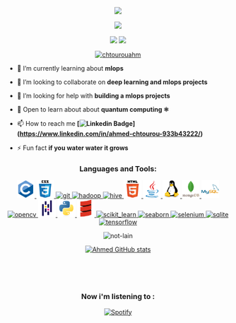 <p align="center" >
<img src="https://readme-typing-svg.herokuapp.com/?lines=Hello,+World+!&center=true&size=30">
  </p>
<p align="center">
   <img src="https://readme-typing-svg.herokuapp.com/?lines=Rebooting+System...&center=true&size=30"> 

 </p>


<div align="center">

![](https://img.shields.io/github/followers/chtourouahm?color=green&logo=github)
![](https://komarev.com/ghpvc/?username=chtourouahm)


<p align="center"> <a href="https://github.com/ryo-ma/github-profile-trophy"><img src="https://github-profile-trophy.vercel.app/?username=chtourouahm&theme=onedark&row=2&column=3" alt="chtourouahm" /></a> </p>
</div>


- 🌱 I’m currently learning about  **mlops**

- 👯 I’m looking to collaborate on **deep learning and mlops projects**

- 🤝 I’m looking for help with **building a mlops projects**

- 💬 Open  to learn about  about **quantum computing ⚛️**

- 📫 How to reach me **[![Linkedin Badge](https://www.linkedin.com/in/ahmed-chtourou-933b43222/)] (https://www.linkedin.com/in/ahmed-chtourou-933b43222/)**

- ⚡ Fun fact **if you water water it grows**



<h3 align="center">Languages and Tools:</h3>
<p align="center"> <a href="https://www.cprogramming.com/" target="_blank" rel="noreferrer"> <img src="https://raw.githubusercontent.com/devicons/devicon/master/icons/c/c-original.svg" alt="c" width="40" height="40"/> </a> <a href="https://www.w3schools.com/css/" target="_blank" rel="noreferrer"> <img src="https://raw.githubusercontent.com/devicons/devicon/master/icons/css3/css3-original-wordmark.svg" alt="css3" width="40" height="40"/> </a> <a href="https://git-scm.com/" target="_blank" rel="noreferrer"> <img src="https://www.vectorlogo.zone/logos/git-scm/git-scm-icon.svg" alt="git" width="40" height="40"/> </a> <a href="https://hadoop.apache.org/" target="_blank" rel="noreferrer"> <img src="https://www.vectorlogo.zone/logos/apache_hadoop/apache_hadoop-icon.svg" alt="hadoop" width="40" height="40"/> </a> <a href="https://hive.apache.org/" target="_blank" rel="noreferrer"> <img src="https://www.vectorlogo.zone/logos/apache_hive/apache_hive-icon.svg" alt="hive" width="40" height="40"/> </a> <a href="https://www.w3.org/html/" target="_blank" rel="noreferrer"> <img src="https://raw.githubusercontent.com/devicons/devicon/master/icons/html5/html5-original-wordmark.svg" alt="html5" width="40" height="40"/> </a> <a href="https://www.java.com" target="_blank" rel="noreferrer"> <img src="https://raw.githubusercontent.com/devicons/devicon/master/icons/java/java-original.svg" alt="java" width="40" height="40"/> </a> <a href="https://www.linux.org/" target="_blank" rel="noreferrer"> <img src="https://raw.githubusercontent.com/devicons/devicon/master/icons/linux/linux-original.svg" alt="linux" width="40" height="40"/> </a> <a href="https://www.mongodb.com/" target="_blank" rel="noreferrer"> <img src="https://raw.githubusercontent.com/devicons/devicon/master/icons/mongodb/mongodb-original-wordmark.svg" alt="mongodb" width="40" height="40"/> </a> <a href="https://www.mysql.com/" target="_blank" rel="noreferrer"> <img src="https://raw.githubusercontent.com/devicons/devicon/master/icons/mysql/mysql-original-wordmark.svg" alt="mysql" width="40" height="40"/> </a> <a href="https://opencv.org/" target="_blank" rel="noreferrer"> <img src="https://www.vectorlogo.zone/logos/opencv/opencv-icon.svg" alt="opencv" width="40" height="40"/> </a> <a href="https://pandas.pydata.org/" target="_blank" rel="noreferrer"> <img src="https://raw.githubusercontent.com/devicons/devicon/2ae2a900d2f041da66e950e4d48052658d850630/icons/pandas/pandas-original.svg" alt="pandas" width="40" height="40"/> </a> <a href="https://www.python.org" target="_blank" rel="noreferrer"> <img src="https://raw.githubusercontent.com/devicons/devicon/master/icons/python/python-original.svg" alt="python" width="40" height="40"/> </a> <a href="https://www.scala-lang.org" target="_blank" rel="noreferrer"> <img src="https://raw.githubusercontent.com/devicons/devicon/master/icons/scala/scala-original.svg" alt="scala" width="40" height="40"/> </a> <a href="https://scikit-learn.org/" target="_blank" rel="noreferrer"> <img src="https://upload.wikimedia.org/wikipedia/commons/0/05/Scikit_learn_logo_small.svg" alt="scikit_learn" width="40" height="40"/> </a> <a href="https://seaborn.pydata.org/" target="_blank" rel="noreferrer"> <img src="https://seaborn.pydata.org/_images/logo-mark-lightbg.svg" alt="seaborn" width="40" height="40"/> </a> <a href="https://www.selenium.dev" target="_blank" rel="noreferrer"> <img src="https://raw.githubusercontent.com/detain/svg-logos/780f25886640cef088af994181646db2f6b1a3f8/svg/selenium-logo.svg" alt="selenium" width="40" height="40"/> </a> <a href="https://www.sqlite.org/" target="_blank" rel="noreferrer"> <img src="https://www.vectorlogo.zone/logos/sqlite/sqlite-icon.svg" alt="sqlite" width="40" height="40"/> </a> <a href="https://www.tensorflow.org" target="_blank" rel="noreferrer"> <img src="https://www.vectorlogo.zone/logos/tensorflow/tensorflow-icon.svg" alt="tensorflow" width="40" height="40"/> </a> </p>




<div style="display: block;" align="center">



<img  src="https://github-readme-stats.vercel.app/api/top-langs?username=not-lain&show_icons=true&locale=en&layout=compact&theme=react&border_color=61dafb&hide_border=true" alt="not-lain" />

<br/>

[![Ahmed GitHub stats](https://github-readme-stats.vercel.app/api?username=chtourouahm&show_icons=true&theme=react)](https://github.com/chtourouahm)


<br/>


<br/>



<br/>

### Now i'm listening to : 

[![Spotify](https://hafedh-spotify.vercel.app/api/spotify)](https://open.spotify.com/user/2jufg0agb6jrkwysutu217ttd)
</div>
